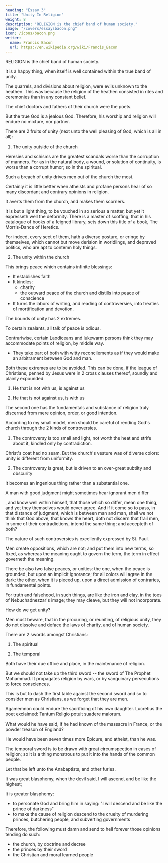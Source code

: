 ```yaml
---
heading: "Essay 3"
title: "Unity In Religion"
weight: 8
description: "RELIGION is the chief band of human society."
image: "/covers/essaysbacon.png"
icon: /icons/bacon.png
writer:
  name: Francis Bacon
  url: https://en.wikipedia.org/wiki/Francis_Bacon
---
```




RELIGION is the chief band of human society.

It is a happy thing, when itself is well contained within the true band of unity. 

The quarrels, and divisions about religion, were evils unknown to the heathen. This was because the religion of the heathen consisted in rites and ceremonies than in any constant belief.

<!-- For you may imagine, what kind of faith theirs was, when  -->

The chief doctors and fathers of their church were the poets. 

But the true God  <!-- hath this attribute, that he  --> is a jealous God. Therefore, his worship and religion will endure no mixture, nor partner. 

<!-- We shall therefore speak a few words, concerning the unity of the church; what are the fruits thereof; what the bounds; and what the means. -->

There are 2 fruits of unity (next unto the well pleasing of God, which is all in all): 

1. The unity outside of the church

Heresies and schisms are the greatest scandals worse than the corruption of manners. For as in the natural body, a wound, or solution of continuity, is worse than a corrupt humor; so in the spiritual.

Such a breach of unity drives men out of the church the most. 

<!-- Therefore, whensoever it cometh to that pass, that one saith, Ecce in deserto, another saith, Ecce in penetralibus; that is, when some men seek Christ, in the conventicles of heretics, and others, in an outward face of a church, that voice had need continually to sound in men's ears, Nolite exire,—Go not out.  -->

<!-- The doctor of the Gentiles (the propriety of whose vocation, drew him to have a special care of those without) saith, if an heathen come in, and hear you speak with several tongues, will he not say that you are mad?  -->

Certainly it is little better when atheists and profane persons hear of so many discordant and contrary opinions in religion.

It averts them from the church, and makes them scorners. 

It is but a light thing, to be vouched in so serious a matter, but yet it expresseth well the deformity. There is a master of scoffing, that in his catalogue of books of a feigned library, sets down this title of a book, The Morris-Dance of Heretics. 

For indeed, every sect of them, hath a diverse posture, or cringe by themselves, which cannot but move derision in worldlings, and depraved politics, who are apt to contemn holy things.



2. The unity within the church

This brings peace which contains infinite blessings:
- It establishes faith
- It kindles:
  - charity
  - the outward peace of the church and distills into peace of conscience
- It turns the labors of writing, and reading of controversies, into treaties of mortification and devotion.

The bounds of unity has 2 extremes. 

To certain zealants, all talk of peace is odious.

<!-- Is it peace, Jehu,? What hast thou to do with peace? turn thee behind me. Peace is not the matter, but following, and party.  -->

Contrariwise, certain Laodiceans and lukewarm persons think they may accommodate points of religion, by middle way.
- They take part of both with witty reconcilements as if they would make an arbitrament between God and man. 

Both these extremes are to be avoided. This can be done, if the league of Christians, penned by Jesus were in 2 cross clauses thereof, soundly and plainly expounded:

1. He that is not with us, is against us

2. He that is not against us, is with us

The second one has the fundamentals and substance of religion truly discerned from mere opinion, order, or good intention.

<!-- This is a thing may seem to many a matter trivial, and done already. But if it were done less partially, it would be embraced more generally. -->

According to my small model, men should be careful of rending God's church through the 2 kinds of controversies. 

1. The controversy is too small and light, not worth the heat and strife about it, kindled only by contradiction. 

<!-- The one is, when the matter of the point controverted, -->

Christ's coat had no seam. But the church's vesture was of diverse colors: unity is different from  uniformity. 

<!-- ; whereupon he saith, In veste varietas sit, scissura non sit; they be two things,  -->

2. The controversy is great, but is driven to an over-great subtilty and obscurity

It becomes an ingenious thing rather than a substantial one. 

A man with good judgment might sometimes hear ignorant men differ

, and know well within himself, that those which so differ, mean one thing, and yet they themselves would never agree. And if it come so to pass, in that distance of judgment, which is between man and man, shall we not think that God above, that knows the heart, doth not discern that frail men, in some of their contradictions, intend the same thing; and accepteth of both? 

The nature of such controversies is excellently expressed by St. Paul.

 <!-- in the warning and precept, that he giveth concerning the same, Devita profanas vocum novitates, et oppositiones falsi nominis scientiae.  -->

Men create oppositions, which are not; and put them into new terms, so fixed, as whereas the meaning ought to govern the term, the term in effect governeth the meaning. 

There be also two false peaces, or unities: the one, when the peace is grounded, but upon an implicit ignorance; for all colors will agree in the dark: the other, when it is pieced up, upon a direct admission of contraries, in fundamental points. 

For truth and falsehood, in such things, are like the iron and clay, in the toes of Nebuchadnezzar's image; they may cleave, but they will not incorporate.

How do we get unity?

Men must beware, that in the procuring, or reuniting, of religious unity, they do not dissolve and deface the laws of charity, and of human society. 

There are 2 swords amongst Christians:

1. The spiritual

2. The temporal

Both have their due office and place, in the maintenance of religion. 

But we should not take up the third sword -- the sword of The Prophet Mohammad. It propagates religion by wars, or by sanguinary persecutions to force consciences.

<!-- ; except it be in cases of overt scandal, blasphemy, or intermixture of practice against the state; much less to nourish seditions; to authorize conspiracies and rebellions; to put the sword into the people's hands; and the like; tending to the subversion of all government, which is the ordinance of God.  -->

This is but to dash the first table against the second sword and so to consider men as Christians, as we forget that they are men. 



Agamemnon could endure the sacrificing of his own daughter. Lucretius the poet exclaimed: Tantum Religio potuit suadere malorum.

What would he have said, if he had known of the massacre in France, or the powder treason of England? 

He would have been seven times more Epicure, and atheist, than he was.


The temporal sword is to be drawn with great circumspection in cases of religion; so it is a thing monstrous to put it into the hands of the common people.

Let that be left unto the Anabaptists, and other furies.

It was great blasphemy, when the devil said, I will ascend, and be like the highest; 

It is greater blasphemy:
- to personate God and bring him in saying:  "I will descend and be like the prince of darkness"
- to make the cause of religion descend to the cruelty of murdering princes, butchering people, and subverting governments

<!-- Surely this is to bring down the Holy Ghost, instead of the likeness of a dove, in the shape of a vulture or raven; and set, out of the bark of a Christian church, a flag of a bark of pirates, and assassins.  -->

Therefore, the following must damn and send to hell forever those opinions tending do such:
- the church, by doctrine and decree
- the princes by their sword
- the Christian and moral learned people

<!-- , as by their Mercury rod -->

 <!-- the support of the same; as hath been already in good part done. -->

<!-- Surely in counsels concerning religion, that counsel of the apostle would be prefixed, Ira hominis non implet justitiam Dei.

And it was a notable observation of a wise father, and no less ingenuously confessed; that those which held and persuaded pressure of consciences, were commonly interested therein, themselves, for their own ends. -->

